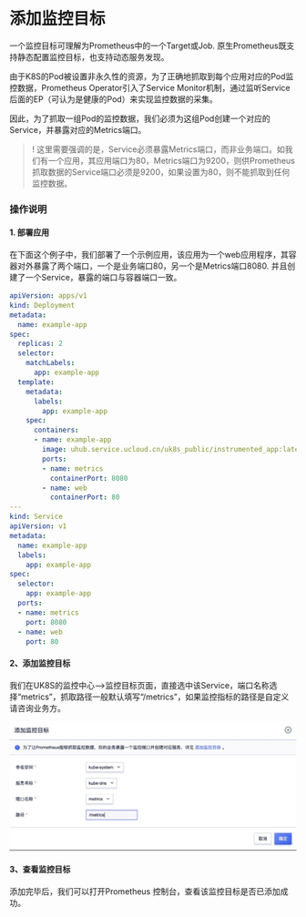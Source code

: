 # 添加监控目标

一个监控目标可理解为Prometheus中的一个Target或Job. 原生Prometheus既支持静态配置监控目标，也支持动态服务发现。

由于K8S的Pod被设置非永久性的资源，为了正确地抓取到每个应用对应的Pod监控数据，Prometheus Operator引入了Service
Monitor机制，通过监听Service后面的EP（可认为是健康的Pod）来实现监控数据的采集。

因此，为了抓取一组Pod的监控数据，我们必须为这组Pod创建一个对应的Service，并暴露对应的Metrics端口。

> !
> 这里需要强调的是，Service必须暴露Metrics端口，而非业务端口。如我们有一个应用，其应用端口为80，Metrics端口为9200，则供Prometheus抓取数据的Service端口必须是9200，如果设置为80，则不能抓取到任何监控数据。

### 操作说明

#### 1. 部署应用

在下面这个例子中，我们部署了一个示例应用，该应用为一个web应用程序，其容器对外暴露了两个端口，一个是业务端口80，另一个是Metrics端口8080.
并且创建了一个Service，暴露的端口与容器端口一致。

```yaml
apiVersion: apps/v1
kind: Deployment
metadata:
  name: example-app
spec:
  replicas: 2
  selector:
    matchLabels:
      app: example-app
  template:
    metadata:
      labels:
        app: example-app
    spec:
      containers:
      - name: example-app
        image: uhub.service.ucloud.cn/uk8s_public/instrumented_app:latest
        ports:
        - name: metrics
          containerPort: 8080
        - name: web
          containerPort: 80
---
kind: Service
apiVersion: v1
metadata:
  name: example-app
  labels:
    app: example-app
spec:
  selector:
    app: example-app
  ports:
  - name: metrics
    port: 8080
  - name: web
    port: 80
```

#### 2、添加监控目标

我们在UK8S的监控中心-->监控目标页面，直接选中该Service，端口名称选择“metrics”，抓取路径一般默认填写“/metrics”，如果监控指标的路径是自定义请咨询业务方。

![](images/prometheus/addtarget.jpg)

#### 3、查看监控目标

添加完毕后，我们可以打开Prometheus 控制台，查看该监控目标是否已添加成功。
